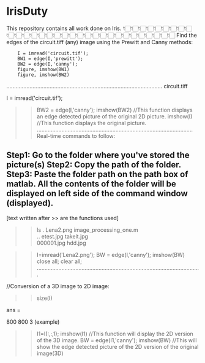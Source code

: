 # IrisDuty
This repository contains all work done on Iris.
👇🏻👇🏻👇🏻👇🏻👇🏻👇🏻👇🏻👇🏻👇🏻👇🏻👇🏻👇🏻👇🏻👇🏻👇🏻👇🏻👇🏻👇🏻👇🏻👇🏻👇🏻👇🏻👇🏻👇🏻👇🏻👇🏻👇🏻👇🏻👇🏻👇🏻👇🏻
Find the edges of the circuit.tiff (any) image using the Prewitt and Canny
    methods:
 
        I = imread('circuit.tif');
        BW1 = edge(I,'prewitt');
        BW2 = edge(I,'canny');
        figure, imshow(BW1)
        figure, imshow(BW2)
.....................................................................................................
circuit.tiff

I = imread('circuit.tif');
>>  BW2 = edge(I,'canny');
>> imshow(BW2) //This function displays an edge detected picture of the original 2D picture.
>> imshow(I) //This function displays the original picture.
.....................................................................................................
Real-time commands to follow: 

Step1: Go to the folder where you've stored the picture(s)
Step2: Copy the path of the folder.
Step3: Paste the folder path on the path box of matlab. 
       All the contents of the folder will be displayed on left side of the command window (displayed).
---------------------------------------------------------------------------------------------------------
[text written after >> are the functions used]
>> ls
.                       Lena2.png               image_processing_one.m  
..                      etest.jpg               takeit.jpg              
000001.jpg              hdd.jpg                 

>> I=imread('Lena2.png');
>> BW = edge(I,'canny');
>> imshow(BW)
>> close all;
>> clear all;
..........................................................................................................

//Conversion of a 3D image to 2D image:
>> size(I)

ans =

   800   800     3 (example)

>> I1=I(:,:,1);
>> imshow(I1) //This function will display the 2D version of the 3D image.
>> BW = edge(I1,'canny');
>> imshow(BW) //This will show the edge detected picture of the 2D version of the original image(3D)

